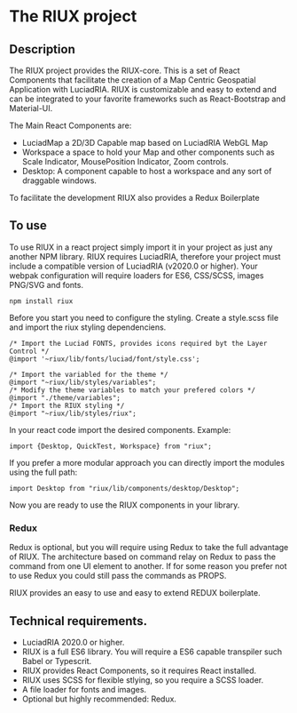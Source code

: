 # The RIUX project

## Description
The RIUX project provides the RIUX-core.  This is a set of React Components that facilitate the creation of a Map Centric Geospatial Application with LuciadRIA. RIUX is customizable and easy to extend and can be integrated to your favorite frameworks such as React-Bootstrap and Material-UI.

The Main React Components are:

* LuciadMap a 2D/3D Capable map based on LuciadRIA WebGL Map  
* Workspace a space to hold your Map and other components such as Scale Indicator, MousePosition Indicator, Zoom controls.
* Desktop: A component capable to host a workspace and any sort of draggable windows.

To facilitate the development RIUX also provides a Redux Boilerplate


## To use

To use RIUX in a react project simply import it in your project as just any another NPM library. 
RIUX requires LuciadRIA, therefore your project must include a compatible version of LuciadRIA (v2020.0 or higher). 
Your webpak configuration will require loaders for ES6, CSS/SCSS, images PNG/SVG and fonts.


```
npm install riux
``` 

Before you start you need to configure the styling.  Create a style.scss file and import the riux styling dependenciens.

```
/* Import the Luciad FONTS, provides icons required byt the Layer Control */
@import '~riux/lib/fonts/luciad/font/style.css';

/* Import the variabled for the theme */
@import "~riux/lib/styles/variables";
/* Modify the theme variables to match your prefered colors */
@import "./theme/variables";  
/* Import the RIUX styling */
@import "~riux/lib/styles/riux";
``` 

In your react code import the desired components. Example:
```
import {Desktop, QuickTest, Workspace} from "riux";
```

If you prefer a more modular approach you can directly import the modules using the full path:
```
import Desktop from "riux/lib/components/desktop/Desktop";
```

Now you are ready to use the RIUX components in your library.

### Redux 
Redux is optional, but you will require using Redux to take the full advantage of RIUX.
The architecture based on command relay on Redux to pass the command from one UI element to another.
If for some reason you prefer not to use Redux you could still pass the commands as PROPS.


RIUX provides an easy to use and easy to extend REDUX boilerplate.


## Technical requirements.
* LuciadRIA 2020.0 or higher.
* RIUX is a full ES6 library.  You will require a ES6 capable transpiler such Babel or Typescrit.
* RIUX provides React Components, so it requires React installed.
* RIUX uses SCSS for flexible stlying, so you require a SCSS loader.
* A file loader for fonts and images.
* Optional but highly recommended: Redux.



